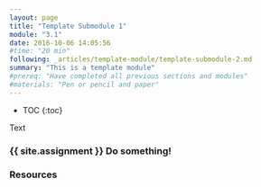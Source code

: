 ```yaml
---
layout: page
title: "Template Submodule 1"
module: "3.1"
date: 2016-10-06 14:05:56
#time: "20 min"
following: _articles/template-module/template-submodule-2.md
summary: "This is a template module"
#prereq: "Have completed all previous sections and modules"
#materials: "Pen or pencil and paper"
---
```


* TOC
{:toc}

Text

### {{ site.assignment }} Do something!

### Resources
